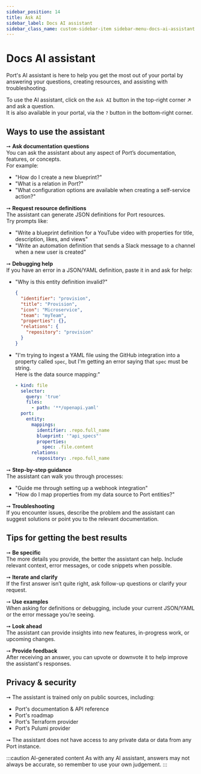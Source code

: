 ```yaml
---
sidebar_position: 14
title: Ask AI
sidebar_label: Docs AI assistant
sidebar_class_name: custom-sidebar-item sidebar-menu-docs-ai-assistant
---
```


# Docs AI assistant

Port's AI assistant is here to help you get the most out of your portal by answering your questions, creating resources, and assisting with troubleshooting. 

To use the AI assistant, click on the `Ask AI` button in the top-right corner ↗️ and ask a question.  
It is also available in your portal, via the `?` button in the bottom-right corner.

## Ways to use the assistant

➙ **Ask documentation questions**  
  You can ask the assistant about any aspect of Port’s documentation, features, or concepts.  
  For example:
  - "How do I create a new blueprint?"
  - "What is a relation in Port?"
  - "What configuration options are available when creating a self-service action?"

➙ **Request resource definitions**  
  The assistant can generate JSON definitions for Port resources.  
  Try prompts like:
  - "Write a blueprint definition for a YouTube video with properties for title, description, likes, and views"
  - "Write an automation definition that sends a Slack message to a channel when a new user is created"

➙ **Debugging help**  
  If you have an error in a JSON/YAML definition, paste it in and ask for help:
  - "Why is this entity definition invalid?"
    ```json
    {
      "identifier": "provision",
      "title": "Provision",
      "icon": "Microservice",
      "team": "myTeam",
      "properties": {},
      "relations": {
        "repository": "provision"
      }
    }
    ```
  - "I'm trying to ingest a YAML file using the GitHub integration into a property called `spec`, but I'm getting an error saying that `spec` must be string.  
  Here is the data source mapping:"
    ```yaml
    - kind: file
      selector:
        query: 'true'
        files:
          - path: '**/openapi.yaml'
      port:
        entity:
          mappings:
            identifier: .repo.full_name
            blueprint: '"api_specs"'
            properties:
              spec: .file.content
          relations:
            repository: .repo.full_name
    ```

➙ **Step-by-step guidance**  
  The assistant can walk you through processes:
  - "Guide me through setting up a webhook integration"
  - "How do I map properties from my data source to Port entities?"

➙ **Troubleshooting**  
  If you encounter issues, describe the problem and the assistant can suggest solutions or point you to the relevant documentation.
  
## Tips for getting the best results

➙ **Be specific**  
  The more details you provide, the better the assistant can help. Include relevant context, error messages, or code snippets when possible.

➙ **Iterate and clarify**  
  If the first answer isn’t quite right, ask follow-up questions or clarify your request.

➙ **Use examples**  
  When asking for definitions or debugging, include your current JSON/YAML or the error message you’re seeing.

➙ **Look ahead**  
  The assistant can provide insights into new features, in-progress work, or upcoming changes.

➙ **Provide feedback**  
  After receiving an answer, you can upvote or downvote it to help improve the assistant's responses.

## Privacy & security

➙ The assistant is trained only on public sources, including:
- Port's documentation & API reference
- Port's roadmap
- Port's Terraform provider
- Port's Pulumi provider

➙ The assistant does not have access to any private data or data from any Port instance.
 
:::caution AI-generated content
As with any AI assistant, answers may not always be accurate, so remember to use your own judgement.
:::
